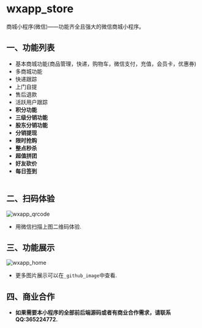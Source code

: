 # wxapp_store
商城小程序(微信)——功能齐全且强大的微信商城小程序。

## 一、功能列表<br>
- 基本商城功能(商品管理，快递，购物车，微信支付，充值，会员卡，优惠券)<br>
- 多商城功能<br>
- 快递跟踪<br>
- 上门自提<br>
- 售后退款<br>
- 活跃用户跟踪<br>
- **积分功能**<br>
- **三级分销功能**<br>
- **股东分销功能**<br>
- **分销提现**<br>
- **限时抢购**<br>
- **整点秒杀**<br>
- **超值拼团**<br>
- **好友砍价**<br>
- **每日签到**<br><br>

## 二、扫码体验
![wxapp_qrcode](https://github.com/taosir/wxapp_store/blob/master/_github_image/qrcode.jpg) <br>
- 用微信扫描上图二维码体验.<br>

## 三、功能展示<br>
![wxapp_home](https://github.com/taosir/wxapp_store/blob/master/_github_image/1_1.jpg) <br>
- 更多图片展示可以在`_github_image`中查看.<br>

## 四、商业合作
- **如果需要本小程序的全部前后端源码或者有商业合作需求，请联系QQ:365224772.**<br>
